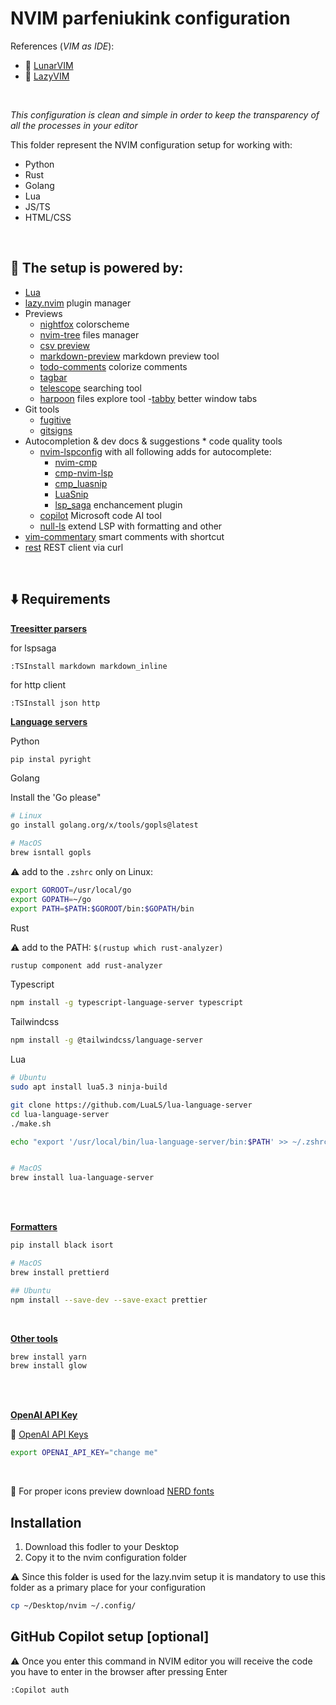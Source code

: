 # NVIM parfeniukink configuration

References (_VIM as IDE_):

- 🔗 [LunarVIM](https://www.lunarvim.org)
- 🔗 [LazyVIM](https://www.lazyvim.org)

<br>

_This configuration is clean and simple in order to keep the transparency of all the processes in your editor_

This folder represent the NVIM configuration setup for working with:

- Python
- Rust
- Golang
- Lua
- JS/TS
- HTML/CSS

<br>

## 🔌 The setup is powered by:

- [Lua](https://www.lua.org)
- [lazy.nvim](https://github.com/folke/lazy.nvim) plugin manager
- Previews
  - [nightfox](https://github.com/EdenEast/nightfox.nvim) colorscheme
  - [nvim-tree](https://github.com/nvim-tree/nvim-tree.lua) files manager
  - [csv preview](https://github.com/chrisbra/csv.vim)
  - [markdown-preview](https://github.com/iamcco/markdown-preview.nvim) markdown preview tool
  - [todo-comments](https://github.com/folke/todo-comments.nvim) colorize comments
  - [tagbar](https://github.com/preservim/tagbar)
  - [telescope](https://github.com/nvim-telescope/telescope.nvim) searching tool
  - [harpoon](https://github.com/ThePrimeagen/harpoon) files explore tool -[tabby](https://github.com/nanozuki/tabby.nvim) better window tabs
- Git tools
  - [fugitive](https://github.com/tpope/vim-fugitive)
  - [gitsigns](https://github.com/lewis6991/gitsigns.nvim)
- Autocompletion & dev docs & suggestions \* code quality tools
  - [nvim-lspconfig](https://github.com/neovim/nvim-lspconfig) with all following adds for autocomplete:
    - [nvim-cmp](https://github.com/hrsh7th/nvim-cmp)
    - [cmp-nvim-lsp](https://github.com/hrsh7th/cmp-nvim-lsp)
    - [cmp_luasnip](https://github.com/saadparwaiz1/cmp_luasnip)
    - [LuaSnip](https://github.com/L3MON4D3/LuaSnip)
    - [lsp_saga](https://github.com/nvimdev/lspsaga.nvim) enchancement plugin
  - [copilot](https://github.com/features/copilot) Microsoft code AI tool
  - [null-ls](https://github.com/jose-elias-alvarez/null-ls.nvim) extend LSP with formatting and other
- [vim-commentary](https://github.com/tpope/vim-commentary) smart comments with shortcut
- [rest](https://github.com/rest-nvim/rest.nvim) REST client via curl

<br>

## ⬇️ Requirements

<b><u>Treesitter parsers</b></u>

for lspsaga

```
:TSInstall markdown markdown_inline
```

for http client

```
:TSInstall json http
```

<b><u>Language servers</b></u>

Python

```bash
pip instal pyright
```

Golang

Install the 'Go please"

```bash
# Linux
go install golang.org/x/tools/gopls@latest

# MacOS
brew isntall gopls
```

⚠️ add to the `.zshrc` only on Linux:

```bash
export GOROOT=/usr/local/go
export GOPATH=~/go
export PATH=$PATH:$GOROOT/bin:$GOPATH/bin
```

Rust

⚠️ add to the PATH: `$(rustup which rust-analyzer)`

```bash
rustup component add rust-analyzer
```

Typescript

```bash
npm install -g typescript-language-server typescript
```

Tailwindcss

```bash
npm install -g @tailwindcss/language-server
```

Lua

```bash
# Ubuntu
sudo apt install lua5.3 ninja-build

git clone https://github.com/LuaLS/lua-language-server
cd lua-language-server
./make.sh

echo "export '/usr/local/bin/lua-language-server/bin:$PATH' >> ~/.zshrc"


# MacOS
brew install lua-language-server
```

<br>
<br>

<b><u>Formatters</b></u>

```bash
pip install black isort

# MacOS
brew install prettierd

## Ubuntu
npm install --save-dev --save-exact prettier
```

<br>

<b><u>Other tools</b></u>

```bash
brew install yarn
brew install glow
```

<br>
<br>

<b><u>OpenAI API Key</b></u>

🔗 [OpenAI API Keys](https://platform.openai.com/account/api-keys)

```bash
export OPENAI_API_KEY="change me"
```

<br>

🔗 For proper icons preview download [NERD fonts](https://www.nerdfonts.com)

## Installation

1. Download this fodler to your Desktop
2. Copy it to the nvim configuration folder

⚠️ Since this folder is used for the lazy.nvim setup it is mandatory to use this folder as a primary place for your configuration

```bash
cp ~/Desktop/nvim ~/.config/
```

## GitHub Copilot setup [optional]

⚠️ Once you enter this command in NVIM editor you will receive the code you have to enter in the browser after pressing Enter

```
:Copilot auth
```

